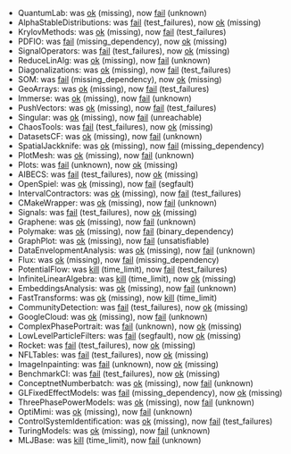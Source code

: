 - QuantumLab: was [ok](https://github.com/maleadt/retrocap_report/blob/master/QuantumLab.reference.log) (missing), now [fail](https://github.com/maleadt/retrocap_report/blob/master/QuantumLab.comparison.log) (unknown)
- AlphaStableDistributions: was [fail](https://github.com/maleadt/retrocap_report/blob/master/AlphaStableDistributions.reference.log) (test_failures), now [ok](https://github.com/maleadt/retrocap_report/blob/master/AlphaStableDistributions.comparison.log) (missing)
- KrylovMethods: was [ok](https://github.com/maleadt/retrocap_report/blob/master/KrylovMethods.reference.log) (missing), now [fail](https://github.com/maleadt/retrocap_report/blob/master/KrylovMethods.comparison.log) (test_failures)
- PDFIO: was [fail](https://github.com/maleadt/retrocap_report/blob/master/PDFIO.reference.log) (missing_dependency), now [ok](https://github.com/maleadt/retrocap_report/blob/master/PDFIO.comparison.log) (missing)
- SignalOperators: was [fail](https://github.com/maleadt/retrocap_report/blob/master/SignalOperators.reference.log) (test_failures), now [ok](https://github.com/maleadt/retrocap_report/blob/master/SignalOperators.comparison.log) (missing)
- ReduceLinAlg: was [ok](https://github.com/maleadt/retrocap_report/blob/master/ReduceLinAlg.reference.log) (missing), now [fail](https://github.com/maleadt/retrocap_report/blob/master/ReduceLinAlg.comparison.log) (unknown)
- Diagonalizations: was [ok](https://github.com/maleadt/retrocap_report/blob/master/Diagonalizations.reference.log) (missing), now [fail](https://github.com/maleadt/retrocap_report/blob/master/Diagonalizations.comparison.log) (test_failures)
- SOM: was [fail](https://github.com/maleadt/retrocap_report/blob/master/SOM.reference.log) (missing_dependency), now [ok](https://github.com/maleadt/retrocap_report/blob/master/SOM.comparison.log) (missing)
- GeoArrays: was [ok](https://github.com/maleadt/retrocap_report/blob/master/GeoArrays.reference.log) (missing), now [fail](https://github.com/maleadt/retrocap_report/blob/master/GeoArrays.comparison.log) (test_failures)
- Immerse: was [ok](https://github.com/maleadt/retrocap_report/blob/master/Immerse.reference.log) (missing), now [fail](https://github.com/maleadt/retrocap_report/blob/master/Immerse.comparison.log) (unknown)
- PushVectors: was [ok](https://github.com/maleadt/retrocap_report/blob/master/PushVectors.reference.log) (missing), now [fail](https://github.com/maleadt/retrocap_report/blob/master/PushVectors.comparison.log) (test_failures)
- Singular: was [ok](https://github.com/maleadt/retrocap_report/blob/master/Singular.reference.log) (missing), now [fail](https://github.com/maleadt/retrocap_report/blob/master/Singular.comparison.log) (unreachable)
- ChaosTools: was [fail](https://github.com/maleadt/retrocap_report/blob/master/ChaosTools.reference.log) (test_failures), now [ok](https://github.com/maleadt/retrocap_report/blob/master/ChaosTools.comparison.log) (missing)
- DatasetsCF: was [ok](https://github.com/maleadt/retrocap_report/blob/master/DatasetsCF.reference.log) (missing), now [fail](https://github.com/maleadt/retrocap_report/blob/master/DatasetsCF.comparison.log) (unknown)
- SpatialJackknife: was [ok](https://github.com/maleadt/retrocap_report/blob/master/SpatialJackknife.reference.log) (missing), now [fail](https://github.com/maleadt/retrocap_report/blob/master/SpatialJackknife.comparison.log) (missing_dependency)
- PlotMesh: was [ok](https://github.com/maleadt/retrocap_report/blob/master/PlotMesh.reference.log) (missing), now [fail](https://github.com/maleadt/retrocap_report/blob/master/PlotMesh.comparison.log) (unknown)
- Plots: was [fail](https://github.com/maleadt/retrocap_report/blob/master/Plots.reference.log) (unknown), now [ok](https://github.com/maleadt/retrocap_report/blob/master/Plots.comparison.log) (missing)
- AIBECS: was [fail](https://github.com/maleadt/retrocap_report/blob/master/AIBECS.reference.log) (test_failures), now [ok](https://github.com/maleadt/retrocap_report/blob/master/AIBECS.comparison.log) (missing)
- OpenSpiel: was [ok](https://github.com/maleadt/retrocap_report/blob/master/OpenSpiel.reference.log) (missing), now [fail](https://github.com/maleadt/retrocap_report/blob/master/OpenSpiel.comparison.log) (segfault)
- IntervalContractors: was [ok](https://github.com/maleadt/retrocap_report/blob/master/IntervalContractors.reference.log) (missing), now [fail](https://github.com/maleadt/retrocap_report/blob/master/IntervalContractors.comparison.log) (test_failures)
- CMakeWrapper: was [ok](https://github.com/maleadt/retrocap_report/blob/master/CMakeWrapper.reference.log) (missing), now [fail](https://github.com/maleadt/retrocap_report/blob/master/CMakeWrapper.comparison.log) (unknown)
- Signals: was [fail](https://github.com/maleadt/retrocap_report/blob/master/Signals.reference.log) (test_failures), now [ok](https://github.com/maleadt/retrocap_report/blob/master/Signals.comparison.log) (missing)
- Graphene: was [ok](https://github.com/maleadt/retrocap_report/blob/master/Graphene.reference.log) (missing), now [fail](https://github.com/maleadt/retrocap_report/blob/master/Graphene.comparison.log) (unknown)
- Polymake: was [ok](https://github.com/maleadt/retrocap_report/blob/master/Polymake.reference.log) (missing), now [fail](https://github.com/maleadt/retrocap_report/blob/master/Polymake.comparison.log) (binary_dependency)
- GraphPlot: was [ok](https://github.com/maleadt/retrocap_report/blob/master/GraphPlot.reference.log) (missing), now [fail](https://github.com/maleadt/retrocap_report/blob/master/GraphPlot.comparison.log) (unsatisfiable)
- DataEnvelopmentAnalysis: was [ok](https://github.com/maleadt/retrocap_report/blob/master/DataEnvelopmentAnalysis.reference.log) (missing), now [fail](https://github.com/maleadt/retrocap_report/blob/master/DataEnvelopmentAnalysis.comparison.log) (unknown)
- Flux: was [ok](https://github.com/maleadt/retrocap_report/blob/master/Flux.reference.log) (missing), now [fail](https://github.com/maleadt/retrocap_report/blob/master/Flux.comparison.log) (missing_dependency)
- PotentialFlow: was [kill](https://github.com/maleadt/retrocap_report/blob/master/PotentialFlow.reference.log) (time_limit), now [fail](https://github.com/maleadt/retrocap_report/blob/master/PotentialFlow.comparison.log) (test_failures)
- InfiniteLinearAlgebra: was [kill](https://github.com/maleadt/retrocap_report/blob/master/InfiniteLinearAlgebra.reference.log) (time_limit), now [ok](https://github.com/maleadt/retrocap_report/blob/master/InfiniteLinearAlgebra.comparison.log) (missing)
- EmbeddingsAnalysis: was [ok](https://github.com/maleadt/retrocap_report/blob/master/EmbeddingsAnalysis.reference.log) (missing), now [fail](https://github.com/maleadt/retrocap_report/blob/master/EmbeddingsAnalysis.comparison.log) (unknown)
- FastTransforms: was [ok](https://github.com/maleadt/retrocap_report/blob/master/FastTransforms.reference.log) (missing), now [kill](https://github.com/maleadt/retrocap_report/blob/master/FastTransforms.comparison.log) (time_limit)
- CommunityDetection: was [fail](https://github.com/maleadt/retrocap_report/blob/master/CommunityDetection.reference.log) (test_failures), now [ok](https://github.com/maleadt/retrocap_report/blob/master/CommunityDetection.comparison.log) (missing)
- GoogleCloud: was [ok](https://github.com/maleadt/retrocap_report/blob/master/GoogleCloud.reference.log) (missing), now [fail](https://github.com/maleadt/retrocap_report/blob/master/GoogleCloud.comparison.log) (unknown)
- ComplexPhasePortrait: was [fail](https://github.com/maleadt/retrocap_report/blob/master/ComplexPhasePortrait.reference.log) (unknown), now [ok](https://github.com/maleadt/retrocap_report/blob/master/ComplexPhasePortrait.comparison.log) (missing)
- LowLevelParticleFilters: was [fail](https://github.com/maleadt/retrocap_report/blob/master/LowLevelParticleFilters.reference.log) (segfault), now [ok](https://github.com/maleadt/retrocap_report/blob/master/LowLevelParticleFilters.comparison.log) (missing)
- Rocket: was [fail](https://github.com/maleadt/retrocap_report/blob/master/Rocket.reference.log) (test_failures), now [ok](https://github.com/maleadt/retrocap_report/blob/master/Rocket.comparison.log) (missing)
- NFLTables: was [fail](https://github.com/maleadt/retrocap_report/blob/master/NFLTables.reference.log) (test_failures), now [ok](https://github.com/maleadt/retrocap_report/blob/master/NFLTables.comparison.log) (missing)
- ImageInpainting: was [fail](https://github.com/maleadt/retrocap_report/blob/master/ImageInpainting.reference.log) (unknown), now [ok](https://github.com/maleadt/retrocap_report/blob/master/ImageInpainting.comparison.log) (missing)
- BenchmarkCI: was [fail](https://github.com/maleadt/retrocap_report/blob/master/BenchmarkCI.reference.log) (test_failures), now [ok](https://github.com/maleadt/retrocap_report/blob/master/BenchmarkCI.comparison.log) (missing)
- ConceptnetNumberbatch: was [ok](https://github.com/maleadt/retrocap_report/blob/master/ConceptnetNumberbatch.reference.log) (missing), now [fail](https://github.com/maleadt/retrocap_report/blob/master/ConceptnetNumberbatch.comparison.log) (unknown)
- GLFixedEffectModels: was [fail](https://github.com/maleadt/retrocap_report/blob/master/GLFixedEffectModels.reference.log) (missing_dependency), now [ok](https://github.com/maleadt/retrocap_report/blob/master/GLFixedEffectModels.comparison.log) (missing)
- ThreePhasePowerModels: was [ok](https://github.com/maleadt/retrocap_report/blob/master/ThreePhasePowerModels.reference.log) (missing), now [fail](https://github.com/maleadt/retrocap_report/blob/master/ThreePhasePowerModels.comparison.log) (unknown)
- OptiMimi: was [ok](https://github.com/maleadt/retrocap_report/blob/master/OptiMimi.reference.log) (missing), now [fail](https://github.com/maleadt/retrocap_report/blob/master/OptiMimi.comparison.log) (unknown)
- ControlSystemIdentification: was [ok](https://github.com/maleadt/retrocap_report/blob/master/ControlSystemIdentification.reference.log) (missing), now [fail](https://github.com/maleadt/retrocap_report/blob/master/ControlSystemIdentification.comparison.log) (test_failures)
- TuringModels: was [ok](https://github.com/maleadt/retrocap_report/blob/master/TuringModels.reference.log) (missing), now [fail](https://github.com/maleadt/retrocap_report/blob/master/TuringModels.comparison.log) (unknown)
- MLJBase: was [kill](https://github.com/maleadt/retrocap_report/blob/master/MLJBase.reference.log) (time_limit), now [fail](https://github.com/maleadt/retrocap_report/blob/master/MLJBase.comparison.log) (unknown)
